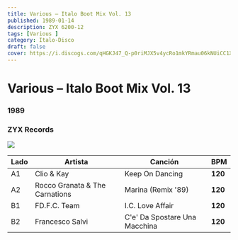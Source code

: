 ```yaml
---
title: Various – Italo Boot Mix Vol. 13
published: 1989-01-14
description: ZYX 6200-12
tags: [Various ]
category: Italo-Disco
draft: false
cover: https://i.discogs.com/qHGKJ47_Q-p0riMJX5v4ycRo1mkYRmau06kNUiCC1XE/rs:fit/g:sm/q:90/h:595/w:600/czM6Ly9kaXNjb2dz/LWRhdGFiYXNlLWlt/YWdlcy9SLTU2MTk3/OTMtMTM5ODE4Nzcy/NS05MTMzLmpwZWc.jpeg
---
```



# Various – Italo Boot Mix Vol. 13  

### **1989**

###	ZYX Records

![](https://i.discogs.com/qHGKJ47_Q-p0riMJX5v4ycRo1mkYRmau06kNUiCC1XE/rs:fit/g:sm/q:90/h:595/w:600/czM6Ly9kaXNjb2dz/LWRhdGFiYXNlLWlt/YWdlcy9SLTU2MTk3/OTMtMTM5ODE4Nzcy/NS05MTMzLmpwZWc.jpeg)



| Lado |Artista | Canción | BPM |
| --- | --- | --- | --- |
| A1 | Clio & Kay | Keep On Dancing	| **120** |
| A2 | Rocco Granata & The Carnations	| Marina (Remix '89)	| **120** |
| B1 | FD.F.C. Team | I.C. Love Affair| **120** |
| B2 | Francesco Salvi| C'e' Da Spostare Una Macchina	| **120** |

